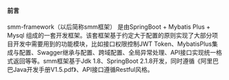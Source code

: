 #### 前言
smm-framework（以后简称smm框架） 是由SpringBoot + Mybatis Plus + Mysql 组成的一套开发框架。该套框架基于约定大于配置的原则实现了大部分项目开发中需要用到的功能模块，比如接口权限控制JWT Token、MybatisPlus集成与配置、Swagger继承与配置、跨域配置、全局异常处理、API接口实现统一格式返回等等。smm框架基于Jdk 1.8、SpringBoot 2.1.8开发，同时遵循《阿里巴巴Java开发手册V1.5.pdf》、API接口遵循Restful风格。
